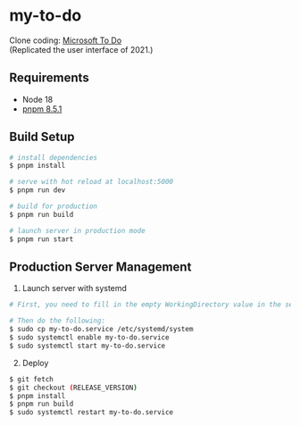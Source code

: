 # my-to-do

Clone coding: [Microsoft To Do](https://todo.microsoft.com/)<br>
(Replicated the user interface of 2021.)

## Requirements

- Node 18
- [pnpm 8.5.1](https://pnpm.io/)

## Build Setup

```bash
# install dependencies
$ pnpm install

# serve with hot reload at localhost:5000
$ pnpm run dev

# build for production
$ pnpm run build

# launch server in production mode
$ pnpm run start
```

## Production Server Management

1. Launch server with systemd

```bash
# First, you need to fill in the empty WorkingDirectory value in the service file.

# Then do the following:
$ sudo cp my-to-do.service /etc/systemd/system
$ sudo systemctl enable my-to-do.service
$ sudo systemctl start my-to-do.service
```

2. Deploy

```bash
$ git fetch
$ git checkout (RELEASE_VERSION)
$ pnpm install
$ pnpm run build
$ sudo systemctl restart my-to-do.service
```
